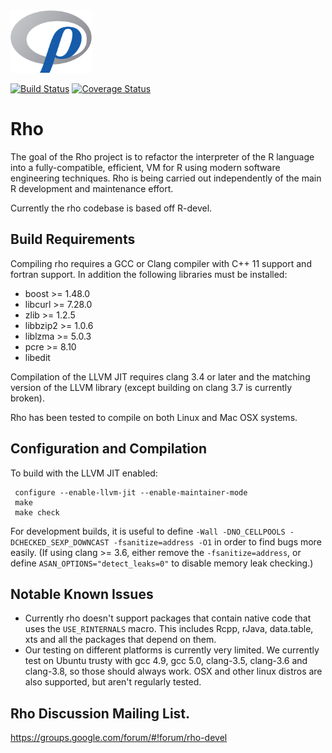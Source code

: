 <img src="share/logo/rho_logo.png?raw=true" alt="Rho logo" width="130" height="100"/>

[![Build Status](https://travis-ci.org/rho-devel/rho.svg?branch=master)](https://travis-ci.org/rho-devel/rho)
[![Coverage Status](https://img.shields.io/codecov/c/github/rho-devel/rho/master.svg)](https://codecov.io/github/rho-devel/rho?branch=master)

# Rho

The goal of the Rho project is to refactor the interpreter of the R language into a fully-compatible, efficient, VM for R using modern software engineering techniques.  Rho is being carried out independently of the main R development and maintenance effort.

Currently the rho codebase is based off R-devel.

## Build Requirements

Compiling rho requires a GCC or Clang compiler with C++ 11 support and fortran support.  In addition the following libraries must be installed:
   * boost >= 1.48.0
   * libcurl >= 7.28.0
   * zlib >= 1.2.5
   * libbzip2 >= 1.0.6
   * liblzma >= 5.0.3
   * pcre >= 8.10
   * libedit

Compilation of the LLVM JIT requires clang 3.4 or later and the matching
version of the LLVM library (except building on clang 3.7 is currently broken).

Rho has been tested to compile on both Linux and Mac OSX systems.

## Configuration and Compilation

To build with the LLVM JIT enabled:
  ```
   configure --enable-llvm-jit --enable-maintainer-mode 
   make
   make check
   ```
For development builds, it is useful to define
`-Wall -DNO_CELLPOOLS -DCHECKED_SEXP_DOWNCAST -fsanitize=address -O1`
in order to find bugs more easily. (If using clang >= 3.6, either remove the `-fsanitize=address`, or define `ASAN_OPTIONS="detect_leaks=0"` to disable memory leak checking.)

## Notable Known Issues

* Currently rho doesn't support packages that contain native code that uses the `USE_RINTERNALS` macro.  This includes Rcpp, rJava, data.table, xts and all the packages that depend on them.
* Our testing on different platforms is currently very limited.  We currently test on Ubuntu trusty with gcc 4.9, gcc 5.0, clang-3.5, clang-3.6 and clang-3.8, so those should always work.  OSX and other linux distros are also supported, but aren't regularly tested.

## Rho Discussion Mailing List.

https://groups.google.com/forum/#!forum/rho-devel
